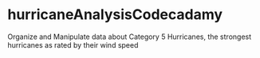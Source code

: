 # hurricaneAnalysisCodecadamy
Organize and Manipulate data about Category 5 Hurricanes, the strongest hurricanes as rated by their wind speed
